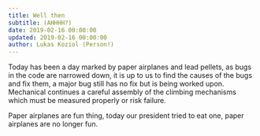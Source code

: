 ```yaml
---
title: Well then
subtitle: (AHHHH?)
date: 2019-02-16 00:00:00
updated: 2019-02-16 00:00:00
author: Lukas Koziol (Person!)
---
```

Today has been a day marked by paper airplanes and lead pellets, as bugs in the code are narrowed down, it is up to us to find the causes of the bugs and fix them, a major bug still has no fix but is being worked upon. Mechanical continues a careful assembly of the climbing mechanisms which must be measured properly or risk failure.

Paper airplanes are fun thing, today our president tried to eat one, paper airplanes are no longer fun.
